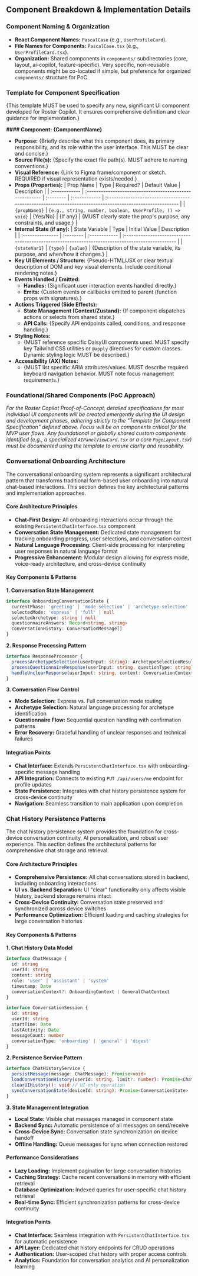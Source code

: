 ## Component Breakdown & Implementation Details

### Component Naming & Organization

  * **React Component Names:** `PascalCase` (e.g., `UserProfileCard`).
  * **File Names for Components:** `PascalCase.tsx` (e.g., `UserProfileCard.tsx`).
  * **Organization:** Shared components in `components/` subdirectories (core, layout, ai-copilot, feature-specific). Very specific, non-reusable components might be co-located if simple, but preference for organized `components/` structure for PoC.

### Template for Component Specification

{This template MUST be used to specify any new, significant UI component developed for Roster Copilot. It ensures comprehensive definition and clear guidance for implementation.}

**#### Component: {ComponentName}**

  * **Purpose:** {Briefly describe what this component does, its primary responsibility, and its role within the user interface. This MUST be clear and concise.}
  * **Source File(s):** {Specify the exact file path(s). MUST adhere to naming conventions.}
  * **Visual Reference:** {Link to Figma frame/component or sketch. REQUIRED if visual representation exists/needed.}
  * **Props (Properties):**
    | Prop Name     | Type                                                     | Required? | Default Value | Description                                                                                               |
    | :------------ | :------------------------------------------------------- | :-------- | :------------ | :-------------------------------------------------------------------------------------------------------- |
    | `{propName1}` | `{e.g., string, number, boolean, UserProfile, () => void}` | {Yes/No}  | {If any}    | {MUST clearly state the prop's purpose, any constraints, and usage.} |
  * **Internal State (if any):**
    | State Variable   | Type      | Initial Value | Description                                                                                       |
    | :--------------- | :-------- | :------------ | :------------------------------------------------------------------------------------------------ |
    | `{stateVar1}`    | `{type}`  | `{value}`     | {Description of the state variable, its purpose, and when/how it changes.}                      |
  * **Key UI Elements / Structure:**
    {Pseudo-HTML/JSX or clear textual description of DOM and key visual elements. Include conditional rendering notes.}
  * **Events Handled / Emitted:**
      * **Handles:** {Significant user interaction events handled directly.}
      * **Emits:** {Custom events or callbacks emitted to parent (function props with signatures).}
  * **Actions Triggered (Side Effects):**
      * **State Management (Context/Zustand):** {If component dispatches actions or selects from shared state.}
      * **API Calls:** {Specify API endpoints called, conditions, and response handling.}
  * **Styling Notes:**
      * {MUST reference specific DaisyUI components used. MUST specify key Tailwind CSS utilities or `@apply` directives for custom classes. Dynamic styling logic MUST be described.}
  * **Accessibility (AX) Notes:**
      * {MUST list specific ARIA attributes/values. MUST describe required keyboard navigation behavior. MUST note focus management requirements.}

### Foundational/Shared Components (PoC Approach)

*For the Roster Copilot Proof-of-Concept, detailed specifications for most individual UI components will be created emergently during the UI design and development phases, adhering strictly to the "Template for Component Specification" defined above. Focus will be on components critical for the MVP user flows.*
*Any foundational or globally shared custom components identified (e.g., a specialized `AIPanelViewCard.tsx` or a core `PageLayout.tsx`) must be documented using the template to ensure clarity and reusability.*

### Conversational Onboarding Architecture

The conversational onboarding system represents a significant architectural pattern that transforms traditional form-based user onboarding into natural chat-based interactions. This section defines the key architectural patterns and implementation approaches.

#### **Core Architecture Principles**

* **Chat-First Design:** All onboarding interactions occur through the existing `PersistentChatInterface.tsx` component
* **Conversation State Management:** Dedicated state management for tracking onboarding progress, user selections, and conversation context
* **Natural Language Processing:** Client-side processing for interpreting user responses in natural language format
* **Progressive Enhancement:** Modular design allowing for express mode, voice-ready architecture, and cross-device continuity

#### **Key Components & Patterns**

**1. Conversation State Management**
```typescript
interface OnboardingConversationState {
  currentPhase: 'greeting' | 'mode-selection' | 'archetype-selection' | 'questionnaire' | 'complete'
  selectedMode: 'express' | 'full' | null
  selectedArchetype: string | null
  questionnaireAnswers: Record<string, string>
  conversationHistory: ConversationMessage[]
}
```

**2. Response Processing Pattern**
```typescript
interface ResponseProcessor {
  processArchetypeSelection(userInput: string): ArchetypeSelectionResult
  processQuestionnaireResponse(userInput: string, questionType: string): QuestionnaireResult
  handleUnclearResponse(userInput: string, context: ConversationContext): ClarificationResponse
}
```

**3. Conversation Flow Control**
* **Mode Selection:** Express vs. Full conversation mode routing
* **Archetype Selection:** Natural language processing for archetype identification
* **Questionnaire Flow:** Sequential question handling with confirmation patterns
* **Error Recovery:** Graceful handling of unclear responses and technical failures

#### **Integration Points**

* **Chat Interface:** Extends `PersistentChatInterface.tsx` with onboarding-specific message handling
* **API Integration:** Connects to existing `PUT /api/users/me` endpoint for profile updates
* **State Persistence:** Integrates with chat history persistence system for cross-device continuity
* **Navigation:** Seamless transition to main application upon completion

### Chat History Persistence Patterns

The chat history persistence system provides the foundation for cross-device conversation continuity, AI personalization, and robust user experience. This section defines the architectural patterns for comprehensive chat storage and retrieval.

#### **Core Architecture Principles**

* **Comprehensive Persistence:** All chat conversations stored in backend, including onboarding interactions
* **UI vs. Backend Separation:** UI "clear" functionality only affects visible history, backend storage remains intact
* **Cross-Device Continuity:** Conversation state preserved and synchronized across device switches
* **Performance Optimization:** Efficient loading and caching strategies for large conversation histories

#### **Key Components & Patterns**

**1. Chat History Data Model**
```typescript
interface ChatMessage {
  id: string
  userId: string
  content: string
  role: 'user' | 'assistant' | 'system'
  timestamp: Date
  conversationContext?: OnboardingContext | GeneralChatContext
}

interface ConversationSession {
  id: string
  userId: string
  startTime: Date
  lastActivity: Date
  messageCount: number
  conversationType: 'onboarding' | 'general' | 'digest'
}
```

**2. Persistence Service Pattern**
```typescript
interface ChatHistoryService {
  persistMessage(message: ChatMessage): Promise<void>
  loadConversationHistory(userId: string, limit?: number): Promise<ChatMessage[]>
  clearUIHistory(): void // UI-only operation
  syncConversationState(deviceId: string): Promise<ConversationState>
}
```

**3. State Management Integration**
* **Local State:** Visible chat messages managed in component state
* **Backend Sync:** Automatic persistence of all messages on send/receive
* **Cross-Device Sync:** Conversation state synchronization on device handoff
* **Offline Handling:** Queue messages for sync when connection restored

#### **Performance Considerations**

* **Lazy Loading:** Implement pagination for large conversation histories
* **Caching Strategy:** Cache recent conversations in memory with efficient retrieval
* **Database Optimization:** Indexed queries for user-specific chat history retrieval
* **Real-time Sync:** Efficient synchronization patterns for cross-device continuity

#### **Integration Points**

* **Chat Interface:** Seamless integration with `PersistentChatInterface.tsx` for automatic persistence
* **API Layer:** Dedicated chat history endpoints for CRUD operations
* **Authentication:** User-scoped chat history with proper access controls
* **Analytics:** Foundation for conversation analytics and AI personalization learning